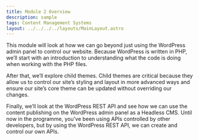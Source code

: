 ```yaml
---
title: Module 2 Overview
description: sample
tags: Content Management Systems
layout: ../../../../layouts/MainLayout.astro
---
```


This module will look at how we can go beyond just using the WordPress admin panel to control our website. Because WordPress is written in PHP, we’ll start with an introduction to understanding what the code is doing when working with the PHP files.

After that, we’ll explore child themes. Child themes are critical because they allow us to control our site’s styling and layout in more advanced ways and ensure our site’s core theme can be updated without overriding our changes.

Finally, we’ll look at the WordPress REST API and see how we can use the content publishing on the WordPress admin panel as a Headless CMS. Until now in the programme, you’ve been using APIs controlled by other developers, but by using the WordPress REST API, we can create and control our own APIs.
